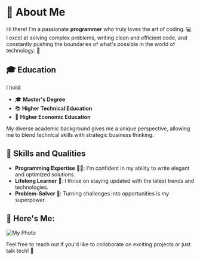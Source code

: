 # 🚀 About Me  

Hi there! I'm a passionate **programmer** who truly loves the art of coding. 💻 I excel at solving complex problems, writing clean and efficient code, and constantly pushing the boundaries of what's possible in the world of technology. 🚀  

## 🎓 Education  
I hold:  
- 🎓 **Master's Degree**  
- 📚 **Higher Technical Education**  
- 💼 **Higher Economic Education**  

My diverse academic background gives me a unique perspective, allowing me to blend technical skills with strategic business thinking.  

## 🌟 Skills and Qualities  
- **Programming Expertise** 🧙‍♂️: I'm confident in my ability to write elegant and optimized solutions.  
- **Lifelong Learner** 📘: I thrive on staying updated with the latest trends and technologies.  
- **Problem-Solver** 🧩: Turning challenges into opportunities is my superpower.  

## 📸 Here's Me:  
![My Photo](https://xakep.ru/wp-content/uploads/2022/03/379402/hacker.jpg)

Feel free to reach out if you'd like to collaborate on exciting projects or just talk tech! 🤝
